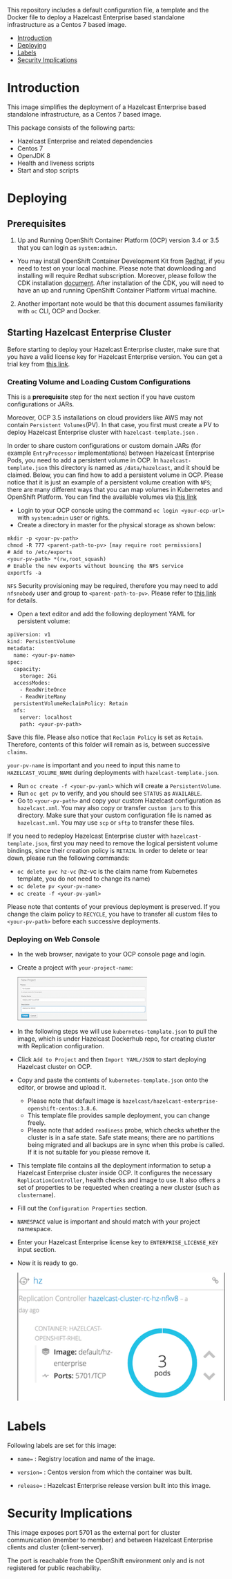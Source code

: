 
This repository includes a default configuration file, a template and the Docker file to deploy
a Hazelcast Enterprise based standalone infrastructure as a
Centos 7 based image.

- [Introduction](#introduction)
- [Deploying](#deploying)
- [Labels](#labels)
- [Security Implications](#security-implications)



# Introduction

This image simplifies the deployment of a Hazelcast Enterprise based standalone infrastructure, as a
Centos 7 based image.

This package consists of the following parts:

* Hazelcast Enterprise and related dependencies
* Centos 7
* OpenJDK 8
* Health and liveness scripts
* Start and stop scripts

# Deploying

## Prerequisites

1) Up and Running OpenShift Container Platform (OCP) version 3.4 or 3.5 that you can login as `system:admin`.

  * You may install OpenShift Container Development Kit from [Redhat](https://developers.redhat.com/products/cdk/download/), if you need to test on your local machine. Please note that
downloading and installing will require Redhat subscription. Moreover, please follow the CDK installation
[document](https://access.redhat.com/documentation/en-us/red_hat_container_development_kit/2.4/html/installation_guide/).
After installation of the CDK, you will need to have an up and running OpenShift Container Platform virtual machine.

2) Another important note would be that this document assumes familiarity with `oc` CLI, OCP and Docker.

## Starting Hazelcast Enterprise Cluster

Before starting to deploy your Hazelcast Enterprise cluster, make sure that you have a valid license key for Hazelcast Enterprise version. You can get a trial key from [this link](https://hazelcast.com/hazelcast-enterprise-download/trial/).

### Creating Volume and Loading Custom Configurations

This is a **prerequisite** step for the next section if you have custom configurations or JARs.

Moreover, OCP 3.5 installations on cloud providers like AWS may not contain `Persistent Volumes`(PV). In that case, you first must create a PV to deploy Hazelcast Enterprise cluster with `hazelcast-template.json` .

In order to share custom configurations or custom domain JARs (for example `EntryProcessor` implementations) between Hazelcast Enterprise Pods, you need to add a persistent volume in OCP. In `hazelcast-template.json` this directory is named as `/data/hazelcast`, and it should be claimed. Below, you can find how to add a persistent volume in OCP. Please notice that it is just an example of a persistent volume creation with `NFS`; there are many different ways that you can map volumes in Kubernetes and OpenShift Platform. You can find the available volumes via [this link](https://docs.openshift.com/container-platform/3.4/rest_api/kubernetes_v1.html#v1-volume)

* Login to your OCP console using the command `oc login <your-ocp-url>` with `system:admin` user or rights.
* Create a directory in master for the physical storage as shown below:

```
mkdir -p <your-pv-path>
chmod -R 777 <parent-path-to-pv> [may require root permissions]
# Add to /etc/exports
<your-pv-path> *(rw,root_squash)
# Enable the new exports without bouncing the NFS service
exportfs -a
```

`NFS` Security provisioning may be required, therefore you may need to add `nfsnobody` user and group to `<parent-path-to-pv>`. Please refer to [this link](https://docs.openshift.com/container-platform/3.4/install_config/persistent_storage/persistent_storage_nfs.html#install-config-persistent-storage-persistent-storage-nfs) for details.

* Open a text editor and add the following deployment YAML for persistent volume:

```
apiVersion: v1
kind: PersistentVolume
metadata:
  name: <your-pv-name>
spec:
  capacity:
    storage: 2Gi
  accessModes:
    - ReadWriteOnce
    - ReadWriteMany
  persistentVolumeReclaimPolicy: Retain
  nfs:
    server: localhost
    path: <your-pv-path>
```

Save this file. Please also notice that `Reclaim Policy` is set as `Retain`. Therefore, contents of this folder will remain as is, between successive `claims`.

`your-pv-name` is important and you need to input this name to `HAZELCAST_VOLUME_NAME` during deployments with `hazelcast-template.json`.

* Run `oc create -f <your-pv-yaml>` which will create a `PersistentVolume`.
* Run `oc get pv` to verify, and you should see `STATUS` as `AVAILABLE`.
* Go to `<your-pv-path>` and copy your custom Hazelcast configuration as `hazelcast.xml`. You may also copy or transfer `custom jars` to this directory. Make sure that your custom configuration file is named as  `hazelcast.xml`. You may use `scp` or `sftp` to transfer these files.

If you need to redeploy Hazelcast Enterprise cluster with `hazelcast-template.json`, first you may need to remove the logical persistent volume bindings, since their creation policy is `RETAIN`. In order to delete or tear down, please run the following commands:

* `oc delete pvc hz-vc` (hz-vc is the claim name from Kubernetes template, you do not need to change its name)
* `oc delete pv <your-pv-name>`
* `oc create -f <your-pv-yaml>`

Please note that contents of your previous deployment is preserved. If you change the claim policy to `RECYCLE`, you have to transfer all custom files to `<your-pv-path>` before each successive deployments.

### Deploying on Web Console

* In the web browser, navigate to your OCP console page and login.

* Create a project with `your-project-name`:

  ![create](images/create-new-project.png)

* In the following steps we will use `kubernetes-template.json` to pull the image, which is under Hazelcast Dockerhub repo, for creating cluster with Replication configuration.

* Click `Add to Project` and then `Import YAML/JSON` to start deploying Hazelcast cluster on OCP.

* Copy and paste the contents of `kubernetes-template.json` onto the editor, or browse and upload it.

  * Please note that default image is `hazelcast/hazelcast-enterprise-openshift-centos:3.8.6`.
  * This template file provides sample deployment, you can change freely.
  * Please note that added `readiness` probe, which checks whether the cluster is in a safe state. Safe state means; there are no partitions being migrated and all backups are in sync when this probe is called. If it is not suitable for you please remove it.

* This template file contains all the deployment information to setup a Hazelcast Enterprise cluster inside OCP. It configures the necessary `ReplicationController`, health checks and image to use. It also offers a set of properties to be requested when creating a new cluster (such as `clustername`).

* Fill out the `Configuration Properties` section.

* `NAMESPACE` value is important and should match with your project namespace.

* Enter your Hazelcast Enterprise license key to `ENTERPRISE_LICENSE_KEY` input section.

* Now it is ready to go.

    ![over](images/over.png)

# Labels


Following labels are set for this image:

- `name=` : Registry location and name of the image.

- `version=` : Centos version from which the container was built.

- `release=` : Hazelcast Enterprise release version built into this image.

# Security Implications

This image exposes port 5701 as the external port for cluster communication (member to member) and between Hazelcast Enterprise clients and cluster (client-server).

The port is reachable from the OpenShift environment only and is not registered for public reachability.
